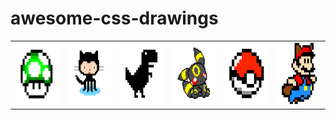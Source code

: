 # awesome-css-drawings

<table>
  <tr>
  <tr>
    <td><img src="images/mush_room.jpg" width=100 height=100></td>
    <td><img src="images/octo_cat.jpg" width=100 height=100></td>
    <td><img src="images/trex_runner.jpg" width=100 height=100></td>
    <td><img src="images/umbreon.jpg" width=100 height=100></td>
    <td><img src="images/pokeball.jpg" width=100 height=100></td>
    <td><img src="images/mario.jpg" width=100 height=100></td>


  </tr>
 </table>